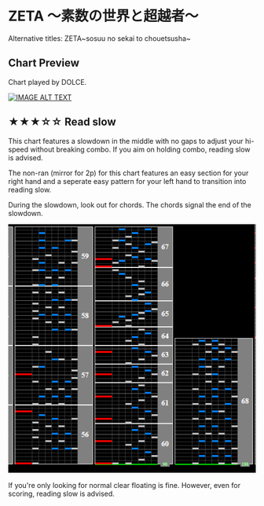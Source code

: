 # ZETA ～素数の世界と超越者～

Alternative titles: ZETA~sosuu no sekai to chouetsusha~

## Chart Preview

Chart played by DOLCE.

[![IMAGE ALT TEXT](http://img.youtube.com/vi/Wsjy5ngxhfk/0.jpg)](https://youtu.be/Wsjy5ngxhfk?t=79 "ZETA ～素数の世界と超越者～ (A) MAX-14 PERFECT / played by DOLCE. / beatmania IIDX23 copula [手元付き]")

## ★★★☆☆ Read slow

This chart features a slowdown in the middle with no gaps to adjust your hi-speed without breaking combo. If you aim on holding combo, reading slow is advised.

The non-ran (mirror for 2p) for this chart features an easy section for your right hand and a seperate easy pattern for your left hand to transition into reading slow.

During the slowdown, look out for chords. The chords signal the end of the slowdown.

![ZETA slowdown](ZET.png "ZETA slowdown")

If you're only looking for normal clear floating is fine. However, even for scoring, reading slow is advised.
